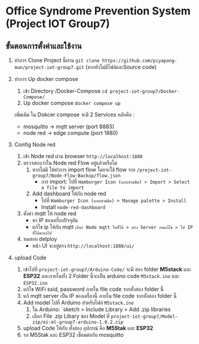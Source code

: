 # Office Syndrome Prevention System (Project IOT Group7)
## ขั้นตอนการตั้งค่าและใช้งาน
1. ทำการ Clone Project นี้ผ่าน `git clone https://github.com/piyapong-mun/project-iot-group7.git` (หากยังไม่มีไฟล์และSource code)
2. ทำการ Up docker compose 
   1. เข้า Directory /Docker-Compose `cd project-iot-group7/Docker-Compose/`
   2. Up docker compose `docker compose up`
  
   เพิ่มเติม ใน Dokcer compose จะมี 2 Services หลักคือ :
   - mosquitto -> mqtt server (port 8883)
   - node red -> edge compute (port 1880)
3. Config Node red
   1. เข้า Node red ผ่าน browser `http://localhost:1880`
   2. ตรวจสอบว่าใน Node red Flow อยู่แล้วหรือไม่
      1. หากไม่มี ให้ทำการ import flow โดยจะใช้ flow จาก `/project-iot-group7/Node-Flow-Backup/flow.json`
         - การ import: ไปที่ `Hamburger Icon (แถบสามขีด) > Import > Select a file to import`
      2. Add dashboard ให้กับ node red
         - ไปที่ `Hamburger Icon (แถบสามขีด) > Manage palette > Install`
         - Install `node-red-dashboard`
    3. ตั้งค่า mqtt ให้ node red
       - หา IP ของเครื่องปัจจุบัน
       - แก้ไข ip ให้กับ mqtt `เลือก Node mqtt ใดก็ได้ > ตรง Server กดแก้ไข > ใส่ IP ที่ได้มาลงไป`
    4. ทดสอบ delploy
       - หน้า UI จะอยู่ตรง `http://localhost:1880/ui/` 
4. upload Code 
    1. เข้าไปที่ `project-iot-group7/Arduino-Code/` จะมี สอง folder **M5stack** และ **ESP32** และภายในทั้ง 2 Folder นี้จะเป็น arduino code `M5stack.ino` และ `ESP32.ino`
    2.  แก้ไข WiFi ssid, password ภายใน file code จากทั้งสอง folder นี้
    3.  แก้ mqtt server เป็น IP ของเครื่องนี้ ภายใน file code จากทั้งสอง folder นี้
    4.  Add model ไปที่ Arduino สำหรับไฟล์ `M5stack.ino`
        1. ใน Arduino: `sketch > Include Library > Add .zip libraries
        2. เลือก File .zip Libary ของ Model ที่ `project-iot-group7/Model-zip/ei-ml-group7-arduino-1.0.2.zip`
    6. upload Code ให้กับ ทั้งสอง อุปกรณ์ คือ **M5Stak** และ **ESP32**
    7. รอ M5Stak และ ESP32 เชื่อมต่อกับ mosquitto
